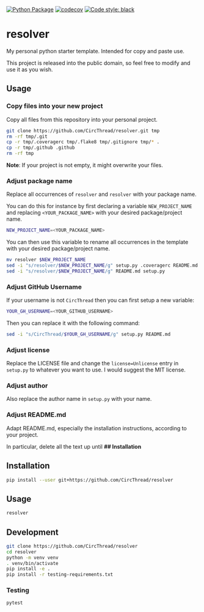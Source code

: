 [![Python Package](https://github.com/CircThread/resolver/actions/workflows/python-package.yml/badge.svg)](https://github.com/CircThread/resolver/actions/workflows/python-package.yml)
[![codecov](https://codecov.io/gh/CircThread/resolver/branch/master/graph/badge.svg)](https://codecov.io/gh/CircThread/resolver)
[![Code style: black](https://img.shields.io/badge/code%20style-black-000000.svg)](https://github.com/psf/black)

# resolver

My personal python starter template. Intended for copy and paste use. 

This project is released into the public domain, so feel free to modify and use it as you wish.

## Usage

### Copy files into your new project

Copy all files from this repository into your personal project. 

```bash
git clone https://github.com/CircThread/resolver.git tmp
rm -rf tmp/.git
cp -r tmp/.coveragerc tmp/.flake8 tmp/.gitignore tmp/* .
cp -r tmp/.github .github
rm -rf tmp
```

**Note**: If your project is not empty, it might overwrite your files.

### Adjust package name

Replace all occurrences of ```resolver``` and ```resolver``` with your package name.

You can do this for instance by first declaring a variable ```NEW_PROJECT_NAME``` and replacing ```<YOUR_PACKAGE_NAME>``` with your desired package/project name.

```bash
NEW_PROJECT_NAME=<YOUR_PACKAGE_NAME>
```

You can then use this variable to rename all occurrences in the template with your desired package/project name.

```bash
mv resolver $NEW_PROJECT_NAME
sed -i "s/resolver/$NEW_PROJECT_NAME/g" setup.py .coveragerc README.md "${NEW_PROJECT_NAME}/__main__.py" tests/test_core.py
sed -i "s/resolver/$NEW_PROJECT_NAME/g" README.md setup.py
```

### Adjust GitHub Username

If your username is not ```CircThread``` then you can first setup a new variable:

```bash
YOUR_GH_USERNAME=<YOUR_GITHUB_USERNAME>
```

Then you can replace it with the following command:

```bash
sed -i "s/CircThread/$YOUR_GH_USERNAME/g" setup.py README.md
```

### Adjust license

Replace the LICENSE file and change the ```license=Unlicense``` entry in ```setup.py``` to whatever you want to use. 
I would suggest the MIT license.

### Adjust author 

Also replace the author name in ```setup.py``` with your name.

### Adjust README.md

Adapt README.md, especially the installation instructions, according to your project. 

In particular, delete all the text up until **## Installation**

## Installation

```bash
pip install --user git+https://github.com/CircThread/resolver
```

## Usage

```bash
resolver
```

## Development

```bash
git clone https://github.com/CircThread/resolver
cd resolver
python -m venv venv
. venv/bin/activate
pip install -e .
pip install -r testing-requirements.txt
```

### Testing

```bash
pytest
```
